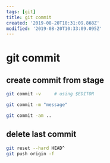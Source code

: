 ```yaml
---
tags: [git]
title: git commit
created: '2019-08-20T10:31:09.868Z'
modified: '2019-08-20T10:33:09.095Z'
---
```


# git commit


## create commit from stage
```sh
git commit -v     # using $EDITOR

git commit -m "message"

git commit -am ..
```
## delete last commit
```sh
git reset --hard HEAD^
git push origin -f
```



